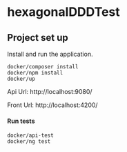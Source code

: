 # hexagonalDDDTest

## Project set up

Install and run the application.
```
docker/composer install
docker/npm install
docker/up
```

Api Url: http://localhost:9080/

Front Url: http://localhost:4200/

#### Run tests
```
docker/api-test
docker/ng test
```
